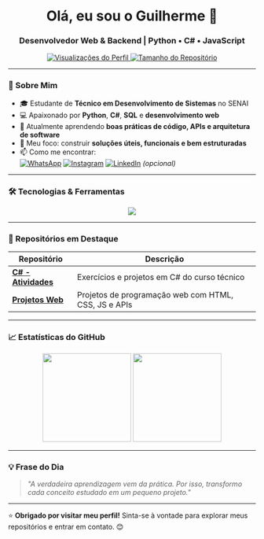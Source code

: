 <h1 align="center">Olá, eu sou o Guilherme 👋</h1>
<h3 align="center">Desenvolvedor Web & Backend | Python • C# • JavaScript</h3>

<p align="center">
  <a href="https://github.com/Polaroide663">
    <img src="https://komarev.com/ghpvc/?username=Polaroide663&color=blueviolet" alt="Visualizações do Perfil" />
  </a>
  <a href="https://github.com/Polaroide663?tab=repositories">
    <img src="https://img.shields.io/github/repo-size/Polaroide663/Polaroide663?color=blueviolet" alt="Tamanho do Repositório" />
  </a>
</p>

---

### 🌟 Sobre Mim
- 🎓 Estudante de **Técnico em Desenvolvimento de Sistemas** no SENAI  
- 💻 Apaixonado por **Python**, **C#**, **SQL** e **desenvolvimento web**  
- 🌱 Atualmente aprendendo **boas práticas de código, APIs e arquitetura de software**  
- 🎯 Meu foco: construir **soluções úteis, funcionais e bem estruturadas**  
- 📫 Como me encontrar:  
  [![WhatsApp](https://img.shields.io/badge/WhatsApp-25D366?style=for-the-badge&logo=whatsapp&logoColor=white)](https://wa.me/5579998122023)
  [![Instagram](https://img.shields.io/badge/Instagram-E4405F?style=for-the-badge&logo=instagram&logoColor=white)](https://www.instagram.com/guilherme_xiix/)
  [![LinkedIn](https://img.shields.io/badge/LinkedIn-0077B5?style=for-the-badge&logo=linkedin&logoColor=white)](https://linkedin.com/in/seu-perfil) *(opcional)*

---

### 🛠️ Tecnologias & Ferramentas

<p align="center">
  <img src="https://skillicons.dev/icons?i=python,csharp,html,css,js,git,github,visualstudio,vscode" />
</p>

---

### 📂 Repositórios em Destaque

| Repositório | Descrição |
|------------|-----------|
| [**C# - Atividades**](https://github.com/Polaroide663/C-Atividades) | Exercícios e projetos em C# do curso técnico |
| [**Projetos Web**](https://github.com/Polaroide663/Projetos) | Projetos de programação web com HTML, CSS, JS e APIs |

---

### 📈 Estatísticas do GitHub

<p align="center">
  <img height="180em" src="https://github-readme-stats.vercel.app/api?username=Polaroide663&show_icons=true&theme=radical&count_private=true" />
  <img height="180em" src="https://github-readme-stats.vercel.app/api/top-langs/?username=Polaroide663&layout=compact&theme=radical" />
</p>

---

### 💡 Frase do Dia
> *"A verdadeira aprendizagem vem da prática. Por isso, transformo cada conceito estudado em um pequeno projeto."*

---

⭐ **Obrigado por visitar meu perfil!** Sinta-se à vontade para explorar meus repositórios e entrar em contato. 😊
